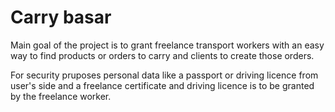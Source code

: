 # Carry basar

Main goal of the project is to grant freelance transport workers with an easy way to find products or orders to carry and clients to create those orders.

For security pruposes personal data like a passport or driving licence from user's side and a freelance certificate and driving licence is to be granted by the freelance worker. 
